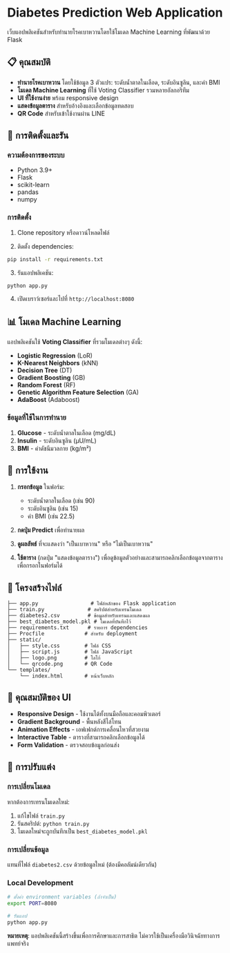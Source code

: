 # Diabetes Prediction Web Application

เว็บแอปพลิเคชันสำหรับทำนายโรคเบาหวานโดยใช้โมเดล Machine Learning ที่พัฒนาด้วย Flask

## 📋 คุณสมบัติ

- **ทำนายโรคเบาหวาน** โดยใช้ข้อมูล 3 ตัวแปร: ระดับน้ำตาลในเลือด, ระดับอินซูลิน, และค่า BMI
- **โมเดล Machine Learning** ที่ใช้ Voting Classifier รวมหลายอัลกอริทึม
- **UI ที่ใช้งานง่าย** พร้อม responsive design
- **แสดงข้อมูลตาราง** สำหรับอ้างอิงและเลือกข้อมูลทดสอบ
- **QR Code** สำหรับเข้าใช้งานผ่าน LINE

## 🚀 การติดตั้งและรัน

### ความต้องการของระบบ

- Python 3.9+
- Flask
- scikit-learn
- pandas
- numpy

### การติดตั้ง

1. Clone repository หรือดาวน์โหลดไฟล์

2. ติดตั้ง dependencies:
```bash
pip install -r requirements.txt
```

3. รันแอปพลิเคชัน:
```bash
python app.py
```

4. เปิดเบราว์เซอร์และไปที่ `http://localhost:8080`

## 📊 โมเดล Machine Learning

แอปพลิเคชันใช้ **Voting Classifier** ที่รวมโมเดลต่างๆ ดังนี้:

- **Logistic Regression** (LoR)
- **K-Nearest Neighbors** (kNN)
- **Decision Tree** (DT)
- **Gradient Boosting** (GB)
- **Random Forest** (RF)
- **Genetic Algorithm Feature Selection** (GA)
- **AdaBoost** (Adaboost)

### ข้อมูลที่ใช้ในการทำนาย

1. **Glucose** - ระดับน้ำตาลในเลือด (mg/dL)
2. **Insulin** - ระดับอินซูลิน (μU/mL)
3. **BMI** - ค่าดัชนีมวลกาย (kg/m²)

## 🎯 การใช้งาน

1. **กรอกข้อมูล** ในฟอร์ม:
   - ระดับน้ำตาลในเลือด (เช่น 90)
   - ระดับอินซูลิน (เช่น 15)
   - ค่า BMI (เช่น 22.5)

2. **กดปุ่ม Predict** เพื่อทำนายผล

3. **ดูผลลัพธ์** ที่จะแสดงว่า "เป็นเบาหวาน" หรือ "ไม่เป็นเบาหวาน"

4. **ใช้ตาราง** (กดปุ่ม "แสดงข้อมูลตาราง") เพื่อดูข้อมูลตัวอย่างและสามารถคลิกเลือกข้อมูลจากตารางเพื่อกรอกในฟอร์มได้

## 📁 โครงสร้างไฟล์

```
├── app.py                 # ไฟล์หลักของ Flask application
├── train.py              # สคริปต์สำหรับเทรนโมเดล
├── diabetes2.csv         # ข้อมูลสำหรับเทรนและแสดงผล
├── best_diabetes_model.pkl # โมเดลที่บันทึกไว้
├── requirements.txt      # รายการ dependencies
├── Procfile             # สำหรับ deployment
├── static/
│   ├── style.css        # ไฟล์ CSS
│   ├── script.js        # ไฟล์ JavaScript
│   ├── logo.png         # โลโก้
│   └── qrcode.png       # QR Code
└── templates/
    └── index.html       # หน้าเว็บหลัก
```

## 🎨 คุณสมบัติของ UI

- **Responsive Design** - ใช้งานได้ทั้งบนมือถือและคอมพิวเตอร์
- **Gradient Background** - พื้นหลังสีไล่โทน
- **Animation Effects** - เอฟเฟกต์การเคลื่อนไหวที่สวยงาม
- **Interactive Table** - ตารางที่สามารถคลิกเลือกข้อมูลได้
- **Form Validation** - ตรวจสอบข้อมูลก่อนส่ง

## 🔧 การปรับแต่ง

### การเปลี่ยนโมเดล

หากต้องการเทรนโมเดลใหม่:

1. แก้ไขไฟล์ `train.py`
2. รันสคริปต์: `python train.py`
3. โมเดลใหม่จะถูกบันทึกเป็น `best_diabetes_model.pkl`

### การเปลี่ยนข้อมูล

แทนที่ไฟล์ `diabetes2.csv` ด้วยข้อมูลใหม่ (ต้องมีคอลัมน์เดียวกัน)

### Local Development

```bash
# ตั้งค่า environment variables (ถ้าจำเป็น)
export PORT=8080

# รันแอป
python app.py
```
**หมายเหตุ**: แอปพลิเคชันนี้สร้างขึ้นเพื่อการศึกษาและการสาธิต ไม่ควรใช้เป็นเครื่องมือวินิจฉัยทางการแพทย์จริง
